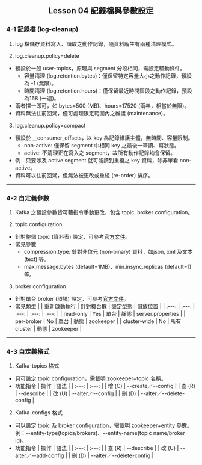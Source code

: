 <h2 align="center">Lesson 04 記錄檔與參數設定</h2>

### 4-1 記錄檔 (log-cleanup)
1. log 檔儲存資料寫入、讀取之動作記錄，隨資料龐生有兩種清理模式。

2. log.cleanup.policy=delete
- 預設於一般 user-topics，原理與 segment 分段相同，需設定驅動條件。
  - 容量清理 (log.retention.bytes)：僅保留特定容量大小之動作記錄，預設為 -1 (無限)。
  - 時間清理 (log.retention.hours)：僅保留最近時間區段之動作記錄，預設為168 (一週)。
- 兩者擇一即可，如 bytes=500 (MB)、hours=17520 (兩年，相當於無限)。
- 資料無法往前回溯，僅可處理限定範圍內之維護 (maintenance)。

3. log.cleanup.policy=compact
- 預設於 __consumer_offsets，以 key 為記錄維護主體，無時間、容量限制。
  - non-active: 僅保留 segment 中相同 key 之最後一筆讀、寫狀態。
  - active: 不清理正在寫入之 segment，故所有動作記錄均會保留。
- 例：只要涉及 active segment 就可能讀到重複之 key 資料，除非單看 non-active。
- 資料可以往前回溯，但無法被更改或重組 (re-order) 排序。

---
### 4-2 自定義參數
1. Kafka 之預設參數皆可藉指令手動更改，包含 topic, broker configuration。

2. topic configuration
- 針對整個 topic (資料表) 設定，可參考[官方文件](https://kafka.apache.org/documentation/#topicconfigs)。
- 常見參數
  - compression.type: 針對非位元 (non-binary) 資料，如json, xml 及文本 (text) 等。
  - max.message.bytes (default=1MB)、min.insync.replicas (default=1) 等。

3. broker configuration
- 針對單台 broker (環境) 設定，可參考[官方文件](https://kafka.apache.org/documentation/#brokerconfigs)。
- 常見類型
  |  | 重新啟動執行 | 針對機台數 | 設定型態 | 儲放位置 |
  | :---: | :---: | :---: | :---: | :---: |
  | read-only | Yes | 單台 | 靜態 | server.properties |
  | per-broker | No | 單台 | 動態 | zookeeper |
  | cluster-wide | No | 所有 cluster | 動態 | zookeeper |

---
### 4-3 自定義格式
1. Kafka-topics 格式
- 只可設定 topic configuration，需載明 zookeeper+topic 名稱。
- 功能指令
  | 操作 | 語法 |
  | :---: | :---: |
  | 增 (C) | --create／--config |
  | 查 (R) | --describe |
  | 改 (U) | --alter／--config |
  | 刪 (D) | --alter／--delete-config |

2. Kafka-configs 格式
- 可以設定 topic 及 broker configuration，需載明 zookeeper+entity 參數。<br>
例：--entity-type(topics/brokers)、--entity-name(topic name/broker id)。
- 功能指令
  | 操作 | 語法 |
  | :---: | :---: |
  | 查 (R) | --describe |
  | 改 (U) | --alter／--add-config |
  | 刪 (D) | --alter／--delete-config |
